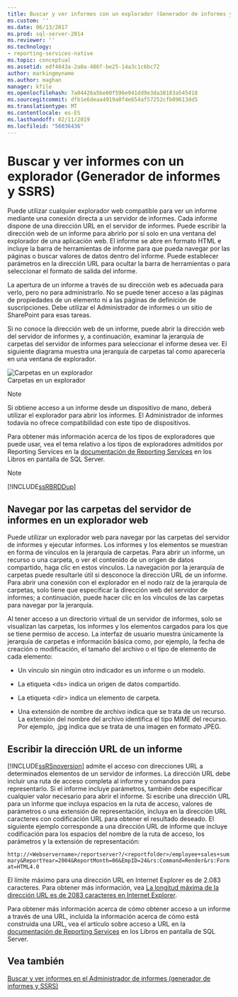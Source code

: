 ```yaml
---
title: Buscar y ver informes con un explorador (Generador de informes y SSRS) | Microsoft Docs
ms.custom: ''
ms.date: 06/13/2017
ms.prod: sql-server-2014
ms.reviewer: ''
ms.technology:
- reporting-services-native
ms.topic: conceptual
ms.assetid: edf4843a-2a0a-486f-be25-14a3c1c6bc72
author: markingmyname
ms.author: maghan
manager: kfile
ms.openlocfilehash: 7a04426a5be60f596e941dd9e3da38183a545418
ms.sourcegitcommit: dfb1e6deaa4919a0f4e654af57252cfb09613dd5
ms.translationtype: MT
ms.contentlocale: es-ES
ms.lasthandoff: 02/11/2019
ms.locfileid: "56036436"
---
```

# <a name="finding-and-viewing-reports-with-a-browser-report-builder-and-ssrs"></a>Buscar y ver informes con un explorador (Generador de informes y SSRS)
  Puede utilizar cualquier explorador web compatible para ver un informe mediante una conexión directa a un servidor de informes. Cada informe dispone de una dirección URL en el servidor de informes. Puede escribir la dirección web de un informe para abrirlo por sí solo en una ventana del explorador de una aplicación web. El informe se abre en formato HTML e incluye la barra de herramientas de informe para que pueda navegar por las páginas o buscar valores de datos dentro del informe. Puede establecer parámetros en la dirección URL para ocultar la barra de herramientas o para seleccionar el formato de salida del informe.  
  
 La apertura de un informe a través de su dirección web es adecuada para verlo, pero no para administrarlo. No se puede tener acceso a las páginas de propiedades de un elemento ni a las páginas de definición de suscripciones. Debe utilizar el Administrador de informes o un sitio de SharePoint para esas tareas.  
  
 Si no conoce la dirección web de un informe, puede abrir la dirección web del servidor de informes y, a continuación, examinar la jerarquía de carpetas del servidor de informes para seleccionar el informe desea ver. El siguiente diagrama muestra una jerarquía de carpetas tal como aparecería en una ventana de explorador.  
  
 ![Carpetas en un explorador](../media/rs-browserfolder.GIF "Carpetas en un explorador")  
Carpetas en un explorador  
  
> [!NOTE]  
>  Si obtiene acceso a un informe desde un dispositivo de mano, deberá utilizar el explorador para abrir los informes. El Administrador de informes todavía no ofrece compatibilidad con este tipo de dispositivos.  
  
 Para obtener más información acerca de los tipos de exploradores que puede usar, vea el tema relativo a los tipos de exploradores admitidos por Reporting Services en la [documentación de Reporting Services](https://go.microsoft.com/fwlink/?linkid=121312) en los Libros en pantalla de SQL Server.  
  
> [!NOTE]  
>  [!INCLUDE[ssRBRDDup](../../includes/ssrbrddup-md.md)]  
  
## <a name="navigating-report-server-folders-in-a-web-browser"></a>Navegar por las carpetas del servidor de informes en un explorador web  
 Puede utilizar un explorador web para navegar por las carpetas del servidor de informes y ejecutar informes. Los informes y los elementos se muestran en forma de vínculos en la jerarquía de carpetas. Para abrir un informe, un recurso o una carpeta, o ver el contenido de un origen de datos compartido, haga clic en estos vínculos. La navegación por la jerarquía de carpetas puede resultarle útil si desconoce la dirección URL de un informe. Para abrir una conexión con el explorador en el nodo raíz de la jerarquía de carpetas, solo tiene que especificar la dirección web del servidor de informes; a continuación, puede hacer clic en los vínculos de las carpetas para navegar por la jerarquía.  
  
 Al tener acceso a un directorio virtual de un servidor de informes, solo se visualizan las carpetas, los informes y los elementos cargados para los que se tiene permiso de acceso. La interfaz de usuario muestra únicamente la jerarquía de carpetas e información básica como, por ejemplo, la fecha de creación o modificación, el tamaño del archivo o el tipo de elemento de cada elemento:  
  
-   Un vínculo sin ningún otro indicador es un informe o un modelo.  
  
-   La etiqueta \<ds> indica un origen de datos compartido.  
  
-   La etiqueta \<dir> indica un elemento de carpeta.  
  
-   Una extensión de nombre de archivo indica que se trata de un recurso. La extensión del nombre del archivo identifica el tipo MIME del recurso. Por ejemplo, .jpg indica que se trata de una imagen en formato JPEG.  
  
## <a name="typing-the-url-address-of-a-report"></a>Escribir la dirección URL de un informe  
 [!INCLUDE[ssRSnoversion](../../includes/ssrsnoversion-md.md)] admite el acceso con direcciones URL a determinados elementos de un servidor de informes. La dirección URL debe incluir una ruta de acceso completa al informe y comandos para representarlo. Si el informe incluye parámetros, también debe especificar cualquier valor necesario para abrir el informe. Si escribe una dirección URL para un informe que incluya espacios en la ruta de acceso, valores de parámetros o una extensión de representación, incluya en la dirección URL caracteres con codificación URL para obtener el resultado deseado. El siguiente ejemplo corresponde a una dirección URL de informe que incluye codificación para los espacios del nombre de la ruta de acceso, los parámetros y la extensión de representación:  
  
 `http://<Webservername>/reportserver?/<reportfolder>/employee+sales+summary&ReportYear=2004&ReportMonth=06&EmpID=24&rs:Command=Render&rs:Format=HTML4.0`  
  
 El límite máximo para una dirección URL en Internet Explorer es de 2.083 caracteres. Para obtener más información, vea [La longitud máxima de la dirección URL es de 2083 caracteres en Internet Explorer](https://support.microsoft.com/kb/208427).  
  
 Para obtener más información acerca de cómo obtener acceso a un informe a través de una URL, incluida la información acerca de cómo está construida una URL, vea el artículo sobre acceso a URL en la [documentación de Reporting Services](https://go.microsoft.com/fwlink/?linkid=121312) en los Libros en pantalla de SQL Server.  
  
## <a name="see-also"></a>Vea también  
 [Buscar y ver informes en el Administrador de informes &#40;generador de informes y SSRS&#41;](finding-and-viewing-reports-in-the-web-portal-report-builder-and-ssrs.md)  
  
  
